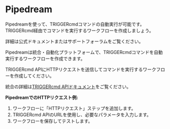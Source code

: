 # Pipedream

Pipedreamを使って、TRIGGERcmdコマンドの自動実行が可能です。TRIGGERcmd経由でコマンドを実行するワークフローを作成しましょう。

詳細は公式ドキュメントまたはサポートフォーラムをご覧ください。

Pipedreamは統合・自動化プラットフォームで、TRIGGERcmdコマンドを自動実行するワークフローを作成できます。

TRIGGERcmd APIにHTTPリクエストを送信してコマンドを実行するワークフローを作成してください。

統合の詳細は[TRIGGERcmd APIドキュメント](./API/TriggerCommand.md)をご覧ください。

**PipedreamでのHTTPリクエスト例:**

1. ワークフローに「HTTPリクエスト」ステップを追加します。
2. TRIGGERcmd APIのURLを使用し、必要なパラメータを入力します。
3. ワークフローを保存してテストします。
